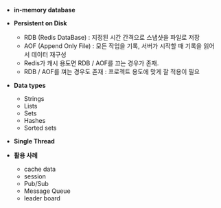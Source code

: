 - **in-memory database**  

- **Persistent on Disk**
    - RDB (Redis DataBase) : 지정된 시간 간격으로 스냅샷을 파일로 저장
    - AOF (Append Only File) : 모든 작업을 기록, 서버가 시작할 때 기록을 읽어서 데이터 재구성
    - Redis가 캐시 용도면 RDB / AOF를 끄는 경우가 존재.
    - RDB / AOF를 껴는 경우도 존재 : 프로젝트 용도에 맞게 잘 적용이 필요  

- **Data types**
    - Strings
    - Lists
    - Sets
    - Hashes
    - Sorted sets  

- **Single Thread**  

- **활용 사례**
    - cache data
    - session
    - Pub/Sub
    - Message Queue
    - leader board